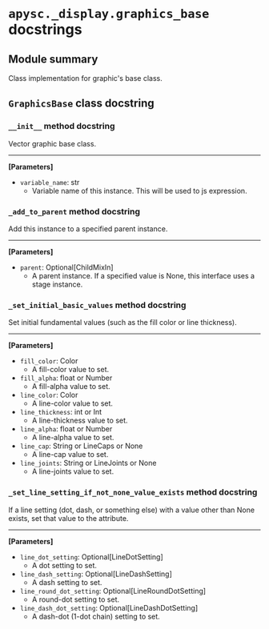 # `apysc._display.graphics_base` docstrings

## Module summary

Class implementation for graphic's base class.

## `GraphicsBase` class docstring

### `__init__` method docstring

Vector graphic base class.<hr>

**[Parameters]**

- `variable_name`: str
  - Variable name of this instance. This will be used to js expression.

### `_add_to_parent` method docstring

Add this instance to a specified parent instance.<hr>

**[Parameters]**

- `parent`: Optional[ChildMixIn]
  - A parent instance. If a specified value is None, this interface uses a stage instance.

### `_set_initial_basic_values` method docstring

Set initial fundamental values (such as the fill color or line thickness).<hr>

**[Parameters]**

- `fill_color`: Color
  - A fill-color value to set.
- `fill_alpha`: float or Number
  - A fill-alpha value to set.
- `line_color`: Color
  - A line-color value to set.
- `line_thickness`: int or Int
  - A line-thickness value to set.
- `line_alpha`: float or Number
  - A line-alpha value to set.
- `line_cap`: String or LineCaps or None
  - A line-cap value to set.
- `line_joints`: String or LineJoints or None
  - A line-joints value to set.

### `_set_line_setting_if_not_none_value_exists` method docstring

If a line setting (dot, dash, or something else) with a value other than None exists, set that value to the attribute.<hr>

**[Parameters]**

- `line_dot_setting`: Optional[LineDotSetting]
  - A dot setting to set.
- `line_dash_setting`: Optional[LineDashSetting]
  - A dash setting to set.
- `line_round_dot_setting`: Optional[LineRoundDotSetting]
  - A round-dot setting to set.
- `line_dash_dot_setting`: Optional[LineDashDotSetting]
  - A dash-dot (1-dot chain) setting to set.